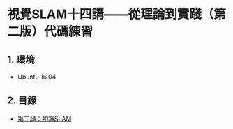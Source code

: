 # 視覺SLAM十四講——從理論到實踐（第二版）代碼練習

## 1. 環境
- Ubuntu 16.04

## 2. 目錄
- [第二講：初識SLAM](https://github.com/gitleej/SLAM_Book_2/tree/main/ch2)
